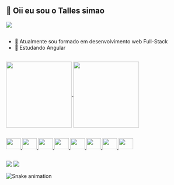  ## 👋  Oii eu sou o  Talles simao
 
 <img src="https://user-images.githubusercontent.com/40778394/185477113-6e2fce00-35ac-46e4-8827-33b30c1ee332.png"/>
 
 
 ##
- 👀 Atualmente sou formado em desenvolvimento web Full-Stack
- 🌱 Estudando Angular


##

<div>
  <a href = "https://github.com/Tallesco201">
    <img align="center" height= "180em" src="https://github-readme-stats-sigma-five.vercel.app/api?username=Tallesco201&count_private=true&show_icons=true&theme=aura"/>
    <img align="center"height= "180em" src="https://github-readme-stats-sigma-five.vercel.app/api/top-langs/?username=Tallesco201&theme=algolia"/>
</div>
  
  
  ##
  
  <div style="display: inline block" aligt="center">
   <img aligt="center" height="30" width="40" src="https://cdn.jsdelivr.net/gh/devicons/devicon/icons/figma/figma-original.svg"/>    <img aligt="center" height="30" width="40" src="https://cdn.jsdelivr.net/gh/devicons/devicon/icons/react/react-original.svg"/>
   <img aligt="center" height="30" width="40" src="https://cdn.jsdelivr.net/gh/devicons/devicon/icons/javascript/javascript-plain.svg"/>
   <img aligt="center" height="30" width="40" src="https://cdn.jsdelivr.net/gh/devicons/devicon/icons/html5/html5-original.svg"/>
   <img aligt="center" height="30" width="40" src="https://cdn.jsdelivr.net/gh/devicons/devicon/icons/git/git-original.svg"/>
   <img aligt="center" height="30" width="40" src="https://cdn.jsdelivr.net/gh/devicons/devicon/icons/github/github-original.svg"/>
   <img aligt="center" height="30" width="40" src="https://cdn.jsdelivr.net/gh/devicons/devicon/icons/css3/css3-original.svg"/>
   <img aligt="center" height="30" width="40" src="https://cdn.jsdelivr.net/gh/devicons/devicon/icons/typescript/typescript-original.svg"/>
  </div>
   
  
  ##
  
  <div>
    <a aligt="center" href="https://mail.google.com/mail/u/0/?tab=rm#inbox" target="_blank" ><img  src="https://img.shields.io/badge/Gmail-D14836?style=for-the-badge&logo=gmail&logoColor=white"/></a>
    <a aligt="center" href="https://www.linkedin.com/in/talles-simao-1a0852235/" target="_blank" ><img src="https://img.shields.io/badge/LinkedIn-0077B5?style=for-the-badge&logo=linkedin&logoColor=white"/></a>
  </div>
 
![Snake animation](https://github.com/Tallesco201/Tallesco201/blob/output/github-contribution-grid-snake.svg)


